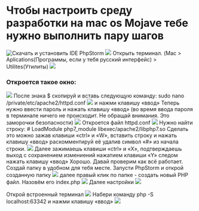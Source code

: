 # Чтобы настроить среду разработки на mac os Mojave тебе нужно выполнить пару шагов
![Скачать и установить IDE PhpStorm](https://www.jetbrains.com/phpstorm/)
![](img/1.1.png)
Открыть терминал. (Mac > Aplications(Программы, если у тебя русский интерфейс) > Utilites(Утилиты)
![](img/1.2.png)
### Откроется такое окно:
![](img/1.3.png)
После знака $ скопируй и вставь следующую команду:
sudo nano /private/etc/apache2/httpd.conf
![](img/1.4.png)
и нажми клавишу «ввод»
Теперь нужно ввести пароль и нажать клавишу «ввод»
(во время ввода пароля в терминале ничего не происходит. Не обращай внимания. Это заморочки безопасности)
![](img/1.5.png)
Откроется файл httpd.conf
![](img/1.6.png)
Нужно найти строку: # LoadModule php7_module libexec/apache2/libphp7.so
Сделать это можно зажав клавиши «ctrl» и «W», вставить строку и нажать клавишу «ввод»
раскомментируй её удалив символ «#» из начала строки.
![](img/1.7.png)
Далее зажимаешь клавиши «ctrl» и «Х», подтверждаешь выход с сохранением измениений нажатием клавиши «Y» следом
нажать клавишу «ввод»
Хорошо. Давай проверим как всё работает. Создай папку в удобном для тебя месте.
Запусти PhpStorm и открой созданную папку
![](img/1.8.png)
далее правый клик по папке - создать новый PHP файл. Назовём его index.php
![](img/1.9.png)
Далее настройки
![](img/1.13.png)

Открой встроенный терминал
![](img/1.10.png)
Набери команду php -S localhost:63342 
и нажми клавишу «ввод»
![](img/1.11.png)
